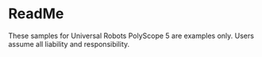 # ReadMe
These samples for Universal Robots PolyScope 5 are examples only. Users assume all liability and responsibility.


